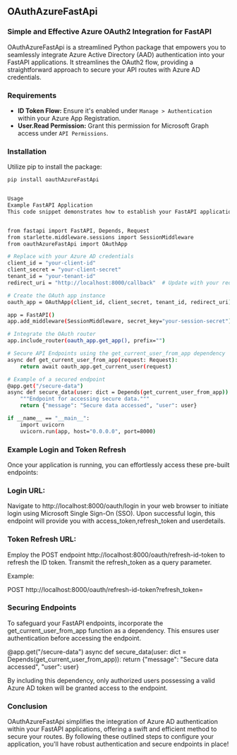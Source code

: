 ## OAuthAzureFastApi

### Simple and Effective Azure OAuth2 Integration for FastAPI

OAuthAzureFastApi is a streamlined Python package that empowers you to seamlessly integrate Azure Active Directory (AAD) authentication into your FastAPI applications. It streamlines the OAuth2 flow, providing a straightforward approach to secure your API routes with Azure AD credentials.

### Requirements

- **ID Token Flow:** Ensure it's enabled under `Manage > Authentication` within your Azure App Registration.
- **User.Read Permission:** Grant this permission for Microsoft Graph access under `API Permissions`.

### Installation

Utilize pip to install the package:

```bash
pip install oauthAzureFastApi


Usage
Example FastAPI Application
This code snippet demonstrates how to establish your FastAPI application for leveraging OAuthAzureFastApi:


from fastapi import FastAPI, Depends, Request
from starlette.middleware.sessions import SessionMiddleware
from oauthAzureFastApi import OAuthApp

# Replace with your Azure AD credentials
client_id = "your-client-id"
client_secret = "your-client-secret"
tenant_id = "your-tenant-id"
redirect_uri = "http://localhost:8000/callback"  # Update with your redirect URL

# Create the OAuth app instance
oauth_app = OAuthApp(client_id, client_secret, tenant_id, redirect_uri)

app = FastAPI()
app.add_middleware(SessionMiddleware, secret_key="your-session-secret")

# Integrate the OAuth router
app.include_router(oauth_app.get_app(), prefix="")

# Secure API Endpoints using the get_current_user_from_app dependency
async def get_current_user_from_app(request: Request):
    return await oauth_app.get_current_user(request)

# Example of a secured endpoint
@app.get("/secure-data")
async def secure_data(user: dict = Depends(get_current_user_from_app)):
    """Endpoint for accessing secure data."""
    return {"message": "Secure data accessed", "user": user}

if __name__ == "__main__":
    import uvicorn
    uvicorn.run(app, host="0.0.0.0", port=8000)

```
### Example Login and Token Refresh
Once your application is running, you can effortlessly access these pre-built endpoints:

### Login URL:

Navigate to http://localhost:8000/oauth/login in your web browser to initiate login using Microsoft Single Sign-On (SSO). Upon successful login, this endpoint will provide you with access_token,refresh_token and userdetails.

### Token Refresh URL:

Employ the POST endpoint http://localhost:8000/oauth/refresh-id-token to refresh the ID token. Transmit the refresh_token as a query parameter.

Example:

POST http://localhost:8000/oauth/refresh-id-token?refresh_token=<your-refresh-token>


### Securing Endpoints
To safeguard your FastAPI endpoints, incorporate the get_current_user_from_app function as a dependency. This ensures user authentication before accessing the endpoint.

@app.get("/secure-data")
async def secure_data(user: dict = Depends(get_current_user_from_app)):
    return {"message": "Secure data accessed", "user": user}


By including this dependency, only authorized users possessing a valid Azure AD token will be granted access to the endpoint.

### Conclusion
OAuthAzureFastApi simplifies the integration of Azure AD authentication within your FastAPI applications, offering a swift and efficient method to secure your routes. By following these outlined steps to configure your application, you'll have robust authentication and secure endpoints in place!
